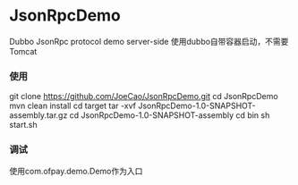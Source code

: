 # JsonRpcDemo
Dubbo JsonRpc protocol demo server-side
使用dubbo自带容器启动，不需要Tomcat

### 使用
git clone https://github.com/JoeCao/JsonRpcDemo.git
cd JsonRpcDemo
mvn clean install
cd target
tar -xvf JsonRpcDemo-1.0-SNAPSHOT-assembly.tar.gz
cd JsonRpcDemo-1.0-SNAPSHOT-assembly
cd bin
sh start.sh

### 调试
使用com.ofpay.demo.Demo作为入口